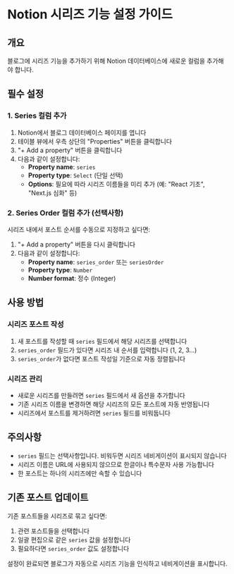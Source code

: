 # Notion 시리즈 기능 설정 가이드

## 개요

블로그에 시리즈 기능을 추가하기 위해 Notion 데이터베이스에 새로운 컬럼을 추가해야 합니다.

## 필수 설정

### 1. Series 컬럼 추가

1. Notion에서 블로그 데이터베이스 페이지를 엽니다
2. 테이블 뷰에서 우측 상단의 "Properties" 버튼을 클릭합니다
3. "+ Add a property" 버튼을 클릭합니다
4. 다음과 같이 설정합니다:
   - **Property name**: `series`
   - **Property type**: `Select` (단일 선택)
   - **Options**: 필요에 따라 시리즈 이름들을 미리 추가 (예: "React 기초", "Next.js 심화" 등)

### 2. Series Order 컬럼 추가 (선택사항)

시리즈 내에서 포스트 순서를 수동으로 지정하고 싶다면:

1. "+ Add a property" 버튼을 다시 클릭합니다
2. 다음과 같이 설정합니다:
   - **Property name**: `series_order` 또는 `seriesOrder`
   - **Property type**: `Number`
   - **Number format**: 정수 (Integer)

## 사용 방법

### 시리즈 포스트 작성

1. 새 포스트를 작성할 때 `series` 필드에서 해당 시리즈를 선택합니다
2. `series_order` 필드가 있다면 시리즈 내 순서를 입력합니다 (1, 2, 3...)
3. `series_order`가 없다면 포스트 작성일 기준으로 자동 정렬됩니다

### 시리즈 관리

- 새로운 시리즈를 만들려면 `series` 필드에서 새 옵션을 추가합니다
- 기존 시리즈 이름을 변경하면 해당 시리즈의 모든 포스트에 자동 반영됩니다
- 시리즈에서 포스트를 제거하려면 `series` 필드를 비워둡니다

## 주의사항

- `series` 필드는 선택사항입니다. 비워두면 시리즈 네비게이션이 표시되지 않습니다
- 시리즈 이름은 URL에 사용되지 않으므로 한글이나 특수문자 사용 가능합니다
- 한 포스트는 하나의 시리즈에만 속할 수 있습니다

## 기존 포스트 업데이트

기존 포스트들을 시리즈로 묶고 싶다면:

1. 관련 포스트들을 선택합니다
2. 일괄 편집으로 같은 `series` 값을 설정합니다
3. 필요하다면 `series_order` 값도 설정합니다

설정이 완료되면 블로그가 자동으로 시리즈 기능을 인식하고 네비게이션을 표시합니다.